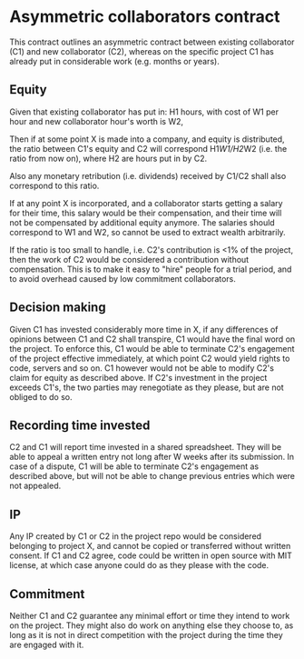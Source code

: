 # Asymmetric collaborators contract

This contract outlines an asymmetric contract between existing collaborator (C1) and new collaborator (C2), whereas on the specific project C1 has already put in considerable work (e.g. months or years).

## Equity

Given that existing collaborator has put in: H1 hours, with cost of W1 per hour and new collaborator hour's worth is W2,

Then if at some point X is made into a company, and equity is distributed, the ratio between C1's equity and C2 will correspond H1*W1/H2*W2 (i.e. the ratio from now on), where H2 are hours put in by C2.

Also any monetary retribution (i.e. dividends) received by C1/C2 shall also correspond to this ratio.

If at any point X is incorporated, and a collaborator starts getting a salary for their time, this salary would be their compensation, and their time will not be compensated by additional equity anymore. The salaries should correspond to W1 and W2, so cannot be used to extract wealth arbitrarily.

If the ratio is too small to handle, i.e. C2's contribution is <1% of the project, then the work of C2 would be considered a contribution without compensation. This is to make it easy to "hire" people for a trial period, and to avoid overhead caused by low commitment collaborators.

## Decision making

Given C1 has invested considerably more time in X, if any differences of opinions between C1 and C2 shall transpire, C1 would have the final word on the project. To enforce this, C1 would be able to terminate C2's engagement of the project effective immediately, at which point C2 would yield rights to code, servers and so on. C1 however would not be able to modify C2's claim for equity as described above. If C2's investment in the project exceeds C1's, the two parties may renegotiate as they please, but are not obliged to do so.

## Recording time invested

C2 and C1 will report time invested in a shared spreadsheet. They will be able to appeal a written entry not long after W weeks after its submission. In case of a dispute, C1 will be able to terminate C2's engagement as described above, but will not be able to change previous entries which were not appealed.

## IP

Any IP created by C1 or C2 in the project repo would be considered belonging to project X, and cannot be copied or transferred without written consent. If C1 and C2 agree, code could be written in open source with MIT license, at which case anyone could do as they please with the code.

## Commitment

Neither C1 and C2 guarantee any minimal effort or time they intend to work on the project. They might also do work on anything else they choose to, as long as it is not in direct competition with the project during the time they are engaged with it.
